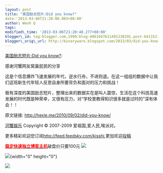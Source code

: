 ```yaml
--- 
layout: post 
title: "美国励志短片:Did you know?" 
date:'2013-03-06T21:20:00.003+08:00' 
author: Wenh Q
tags:
modified\_time: '2013-03-06T21:20:40.277+08:00' 
blogger\_id: tag:blogger.com,1999:blog-4961947611491238191.post-6411521224043765885
blogger\_orig\_url: http://binaryware.blogspot.com/2013/03/did-you-know.html
---
```

[美国励志短片:Did you know?](http://hexie.me/2010/09/02/did-you-know/):

感谢河蟹网友窝巢屁民的分享

这是个信息爆炸飞速发展的年代，逆水行舟，不进则退。在这一组组的数据中让我们这班新生代年轻人反思自身所要背负和面对的压力和挑战！

极有深度的美国励志短片，整理出来的数据实在是叫人震惊，生活在这个科技高速发展的时代既是种荣幸，又很有压力，对“学校里教得知识很多就是过时的”深有体会！！



原文链接: <http://hexie.me/2010/09/02/did-you-know/>

[河蟹娱乐](http://hexie.me/) Copyright © 2007-2009
爱祖国,爱人民,唉派对。

更多精彩欢迎您订阅<http://feed.feedsky.com/kisshi>,更加欢迎[投稿](http://hexie.me/delivery/)

[**<span
style="color: red;">稳定快速独立博客主机</span>**](http://www.gegehost.com/)破盘价只要100元
![](http://img.tongji.linezing.com/922164/tongji.gif)

![](http://www1.feedsky.com/t1/408710545/kisshi/feedsky/s.gif?r=http://hexie.me/2010/09/02/did-you-know/){width="0"
height="0"}

[![](http://www1.feedsky.com/r/i/feedsky/kisshi/408710545/art01.gif)](http://www1.feedsky.com/r/l/feedsky/kisshi/408710545/art01.html)
